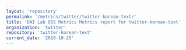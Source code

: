 ```yaml
---
layout: 'repository'
permalink: '/metrics/twitter/twitter-korean-text/'
title: 'DAI Lab OSS Metrics Metrics report for twitter-korean-text'
organization: 'twitter'
repository: 'twitter-korean-text'
current_date: '2019-10-25'
---
```

